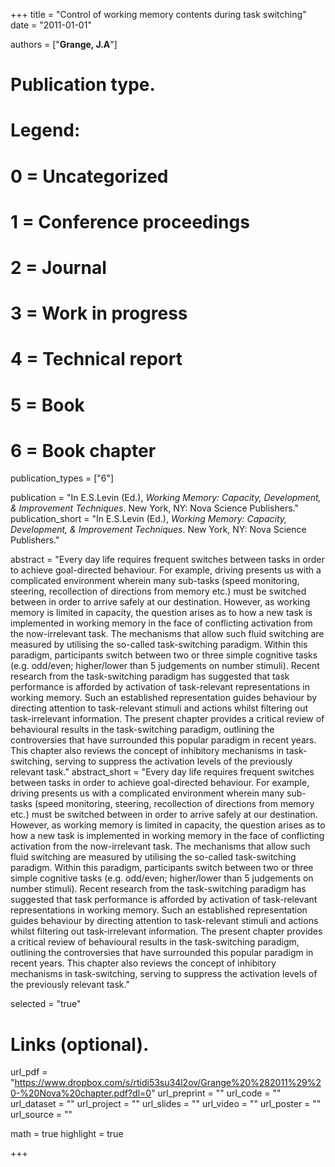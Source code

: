 +++
title = "Control of working memory contents during task switching"
date = "2011-01-01"

authors = ["**Grange, J.A**"]

# Publication type.
# Legend:
# 0 = Uncategorized
# 1 = Conference proceedings
# 2 = Journal
# 3 = Work in progress
# 4 = Technical report
# 5 = Book
# 6 = Book chapter
publication_types = ["6"]

publication = "In E.S.Levin (Ed.), *Working Memory: Capacity, Development, & Improvement Techniques*. New York, NY: Nova Science Publishers."
publication_short = "In E.S.Levin (Ed.), *Working Memory: Capacity, Development, & Improvement Techniques*. New York, NY: Nova Science Publishers."

abstract = "Every day life requires frequent switches between tasks in order to achieve goal-directed behaviour. For example, driving presents us with a complicated environment wherein many sub-tasks (speed monitoring, steering, recollection of directions from memory etc.) must be switched between in order to arrive safely at our destination. However, as working memory is limited in capacity, the question arises as to how a new task is implemented in working memory in the face of conflicting activation from the now-irrelevant task. The mechanisms that allow such fluid switching are measured by utilising the so-called task-switching paradigm. Within this paradigm, participants switch between two or three simple cognitive tasks (e.g. odd/even; higher/lower than 5 judgements on number stimuli). Recent research from the task-switching paradigm has suggested that task performance is afforded by activation of task-relevant representations in working memory. Such an established representation guides behaviour by directing attention to task-relevant stimuli and actions whilst filtering out task-irrelevant information. The present chapter provides a critical review of behavioural results in the task-switching paradigm, outlining the controversies that have surrounded this popular paradigm in recent years. This chapter also reviews the concept of inhibitory mechanisms in task-switching, serving to suppress the activation levels of the previously relevant task."
abstract_short = "Every day life requires frequent switches between tasks in order to achieve goal-directed behaviour. For example, driving presents us with a complicated environment wherein many sub-tasks (speed monitoring, steering, recollection of directions from memory etc.) must be switched between in order to arrive safely at our destination. However, as working memory is limited in capacity, the question arises as to how a new task is implemented in working memory in the face of conflicting activation from the now-irrelevant task. The mechanisms that allow such fluid switching are measured by utilising the so-called task-switching paradigm. Within this paradigm, participants switch between two or three simple cognitive tasks (e.g. odd/even; higher/lower than 5 judgements on number stimuli). Recent research from the task-switching paradigm has suggested that task performance is afforded by activation of task-relevant representations in working memory. Such an established representation guides behaviour by directing attention to task-relevant stimuli and actions whilst filtering out task-irrelevant information. The present chapter provides a critical review of behavioural results in the task-switching paradigm, outlining the controversies that have surrounded this popular paradigm in recent years. This chapter also reviews the concept of inhibitory mechanisms in task-switching, serving to suppress the activation levels of the previously relevant task."

selected = "true"

# Links (optional).
url_pdf = "https://www.dropbox.com/s/rtidi53su34l2ov/Grange%20%282011%29%20-%20Nova%20chapter.pdf?dl=0"
url_preprint = ""
url_code = ""
url_dataset = ""
url_project = ""
url_slides = ""
url_video = ""
url_poster = ""
url_source = ""


math = true
highlight = true

+++